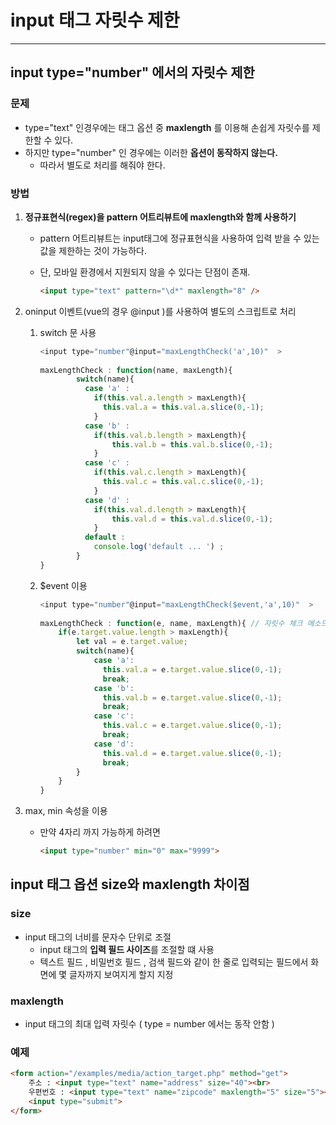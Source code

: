 # input 태그 자릿수 제한

---

>

## input type="number" 에서의 자릿수 제한

### 문제

- type="text" 인경우에는 태그 옵션 중 **maxlength** 를 이용해 손쉽게 자릿수를 제한할 수 있다. 
- 하지만 type="number" 인 경우에는 이러한 **옵션이 동작하지 않는다.** 
  - 따라서 별도로 처리를 해줘야 한다. 

### 방법

1. **정규표현식(regex)을 pattern 어트리뷰트에 maxlength와 함께 사용하기**

   -  pattern 어트리뷰트는 input태그에 정규표현식을 사용하여 입력 받을 수 있는 값을 제한하는 것이 가능하다. 

   - 단, 모바일 환경에서 지원되지 않을 수 있다는 단점이 존재. 

     ```html
     <input type="text" pattern="\d*" maxlength="8" />
     ```

2. oninput 이벤트(vue의 경우 @input )를 사용하여 별도의 스크립트로 처리 

   1. switch 문 사용

      ```javascript
      <input type="number"@input="maxLengthCheck('a',10)"  >
          
      maxLengthCheck : function(name, maxLength){
              switch(name){
                case 'a' : 
                  if(this.val.a.length > maxLength){
                    this.val.a = this.val.a.slice(0,-1);
                  }
                case 'b' :
                  if(this.val.b.length > maxLength){
                      this.val.b = this.val.b.slice(0,-1);
                  }
                case 'c' : 
                  if(this.val.c.length > maxLength){
                    this.val.c = this.val.c.slice(0,-1);
                  }
                case 'd' :
                  if(this.val.d.length > maxLength){
                      this.val.d = this.val.d.slice(0,-1);
                  }
                default : 
                  console.log('default ... ') ;
              }
      }
      ```

   2. $event 이용

      ```javascript
      <input type="number"@input="maxLengthCheck($event,'a',10)"  >
          
      maxLengthCheck : function(e, name, maxLength){ // 자릿수 체크 메소드 
          if(e.target.value.length > maxLength){
              let val = e.target.value;
              switch(name){
                  case 'a':
                    this.val.a = e.target.value.slice(0,-1);
                    break;
                  case 'b':
                    this.val.b = e.target.value.slice(0,-1);
                    break;
                  case 'c':
                    this.val.c = e.target.value.slice(0,-1);
                    break;
                  case 'd':
                    this.val.d = e.target.value.slice(0,-1);
                    break;
              }
          }
      }
      ```

3. max, min 속성을 이용 

   - 만약 4자리 까지 가능하게 하려면

     ```html
     <input type="number" min="0" max="9999">
     ```

## input 태그 옵션 size와 maxlength 차이점

### size

- input 태그의 너비를 문자수 단위로 조절 
  - input 태그의 **입력 필드 사이즈**를 조절할 떄 사용
  - 텍스트 필드 , 비밀번호 필드 , 검색 필드와 같이 한 줄로 입력되는 필드에서 화면에 몇 글자까지 보여지게 할지 지정

### maxlength

- input 태그의 최대 입력 자릿수 ( type = number 에서는 동작 안함 ) 

### 예제

```html
<form action="/examples/media/action_target.php" method="get">
    주소 : <input type="text" name="address" size="40"><br>
    우편번호 : <input type="text" name="zipcode" maxlength="5" size="5"><br>
    <input type="submit">
</form>
```

